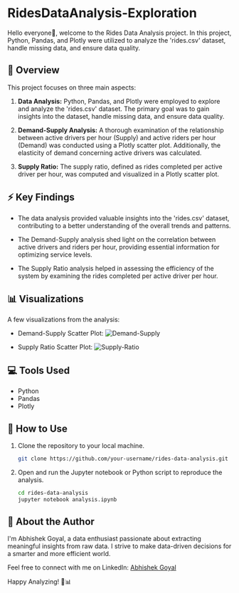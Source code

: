 # **RidesDataAnalysis-Exploration**

Hello everyone👋, welcome to the Rides Data Analysis project. In this project, Python, Pandas, and Plotly were utilized to analyze the 'rides.csv' dataset, handle missing data, and ensure data quality.

## **🚀 Overview**

This project focuses on three main aspects:

1. **Data Analysis:** Python, Pandas, and Plotly were employed to explore and analyze the 'rides.csv' dataset. The primary goal was to gain insights into the dataset, handle missing data, and ensure data quality.

2. **Demand-Supply Analysis:** A thorough examination of the relationship between active drivers per hour (Supply) and active riders per hour (Demand) was conducted using a Plotly scatter plot. Additionally, the elasticity of demand concerning active drivers was calculated.

3. **Supply Ratio:** The supply ratio, defined as rides completed per active driver per hour, was computed and visualized in a Plotly scatter plot.

## **⚡ Key Findings**

- The data analysis provided valuable insights into the 'rides.csv' dataset, contributing to a better understanding of the overall trends and patterns.
  
- The Demand-Supply analysis shed light on the correlation between active drivers and riders per hour, providing essential information for optimizing service levels.

- The Supply Ratio analysis helped in assessing the efficiency of the system by examining the rides completed per active driver per hour.

## **📊 Visualizations**

A few visualizations from the analysis:

- Demand-Supply Scatter Plot:
  ![Demand-Supply](insert_demand_supply_plotly_image_link_here)

- Supply Ratio Scatter Plot:
  ![Supply-Ratio](insert_supply_ratio_plotly_image_link_here)

## **💻 Tools Used**

- Python
- Pandas
- Plotly

## **🤖 How to Use**

1. Clone the repository to your local machine.
   ```bash
   git clone https://github.com/your-username/rides-data-analysis.git
   ```

2. Open and run the Jupyter notebook or Python script to reproduce the analysis.
   ```bash
   cd rides-data-analysis
   jupyter notebook analysis.ipynb
   ```

## **👤 About the Author**

I'm Abhishek Goyal, a data enthusiast passionate about extracting meaningful insights from raw data. I strive to make data-driven decisions for a smarter and more efficient world.

Feel free to connect with me on LinkedIn: [Abhishek Goyal](https://www.linkedin.com/in/abhishek1707/)

Happy Analyzing! 🚗📊
